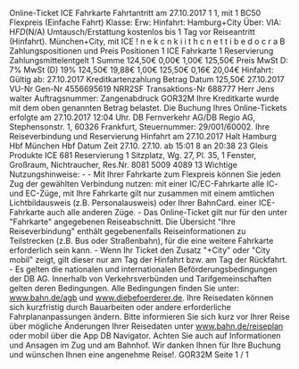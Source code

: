 Online-Ticket ICE Fahrkarte Fahrtantritt am 27.10.2017 1 1, mit 1 BC50 Flexpreis (Einfache Fahrt) Klasse: Erw: Hinfahrt: Hamburg+City Über: VIA: H*FD*(N/A) Umtausch/Erstattung kostenlos bis 1 Tag vor Reiseantritt (Hinfahrt). München+City, mit ICE ! n e k c n k i i t h c n e t t i b e d o c r a B Zahlungspositionen und Preis Positionen 1 ICE Fahrkarte 1 Reservierung Zahlungsmittelentgelt 1 Summe 124,50€ 0,00€ 1,00€ 125,50€ Preis MwSt D: 7% MwSt (D) 19% 124,50€ 19,88€ 1,00€ 125,50€ 0,16€ 20,04€ Hinfahrt: Gültig ab: 27.10.2017 Kreditkartenzahlung Betrag Datum 125,50€ 27.10.2017 VU-Nr Gen-Nr 4556695619 NRR2SF Transaktions-Nr 688777 Herr Jens walter Auftragsnummer: Zangenabdruck GOR32M Ihre Kreditkarte wurde mit dem oben genannten Betrag belastet. Die Buchung Ihres Online-Tickets erfolgte am 27.10.2017 12:04 Uhr. DB Fernverkehr AG/DB Regio AG, Stephensonstr. 1, 60326 Frankfurt, Steuernummer: 29/001/60002. Ihre Reiseverbindung und Reservierung Hinfahrt am 27.10.2017 Halt Hamburg Hbf München Hbf Datum Zeit 27.10. 27.10. ab 15:01 8 an 20:38 23 Gleis Produkte ICE 681 Reservierung 1 Sitzplatz, Wg. 27, Pl. 35, 1 Fenster, Großraum, Nichtraucher, Res.Nr. 8081 5009 4089 13 Wichtige Nutzungshinweise: - - Mit Ihrer Fahrkarte zum Flexpreis können Sie jeden Zug der gewählten Verbindung nutzen: mit einer IC/EC-Fahrkarte alle IC- und EC-Züge, mit Ihre Fahrkarte gilt nur zusammen mit einem amtlichen Lichtbildausweis (z.B. Personalausweis) oder Ihrer BahnCard. einer ICE-Fahrkarte auch alle anderen Züge. - Das Online-Ticket gilt nur für den unter "Fahrkarte" angegebenen Reiseabschnitt. Die Übersicht "Ihre Reiseverbindung" enthält gegebenenfalls Reiseinformationen zu Teilstrecken (z.B. Bus oder Straßenbahn), für die eine weitere Fahrkarte erforderlich sein kann. - Wenn Ihr Ticket den Zusatz "+City" oder "City mobil" zeigt, gilt dieser nur am Tag der Hinfahrt bzw. am Tag der Rückfahrt. - Es gelten die nationalen und internationalen Beförderungsbedingungen der DB AG. Innerhalb von Verkehrsverbünden und Tarifgemeinschaften gelten deren Bedingungen. Alle Bedingungen finden Sie unter: www.bahn.de/agb und www.diebefoerderer.de. Ihre Reisedaten können sich kurzfristig durch Bauarbeiten oder andere erforderliche Fahrplananpassungen ändern. Bitte informieren Sie sich kurz vor Ihrer Reise über mögliche Änderungen Ihrer Reisedaten unter www.bahn.de/reiseplan oder mobil über die App DB Navigator. Achten Sie auch auf Informationen und Ansagen im Zug und am Bahnhof. Wir danken Ihnen für Ihre Buchung und wünschen Ihnen eine angenehme Reise!. GOR32M Seite 1 / 1